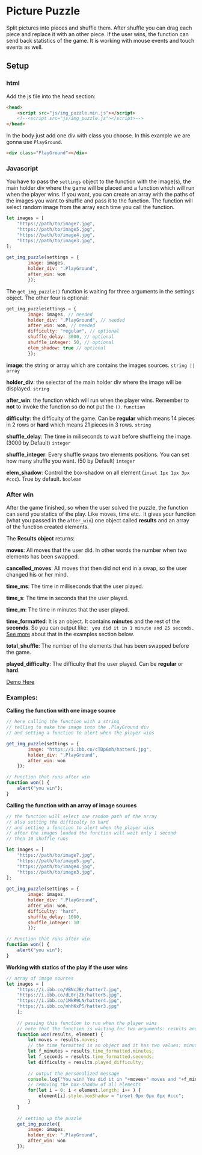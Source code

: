 # Picture Puzzle

Split pictures into pieces and shuffle them.
After shuffle you can drag each piece and replace it with an other piece.
If the user wins, the function can send back statistics of the game.
It is working with mouse events and touch events as well.

## Setup
### html
Add the js file into the head section:
```html
<head>
    <script src="js/img_puzzle.min.js"></script>
    <!--<script src="js/img_puzzle.js"></script>-->
</head>
```
In the body just add one div with class you choose. In this example we are gonna use ```PlayGround```.
```html
<div class="PlayGround"></div>
```
### Javascript

You have to pass the ```settings``` object to the function with the image(s), the main holder div where the game will be placed and a function which will run when the player wins.
If you want, you can create an array with the paths of the images you want to shuffle and pass it to the function. The function will select random image from the array each time you call the function.

```javascript
let images = [
    "https://path/to/image7.jpg",
    "https://path/to/image5.jpg",
    "https://path/to/image4.jpg",
    "https://path/to/image3.jpg",
];
	
get_img_puzzle(settings = {
		image: images,
		holder_div: ".PlayGround",
		after_win: won
		});
```

The ``` get_img_puzzle() ``` function is waiting for three arguments in the settings object. The other four is optional: 
```javascript
get_img_puzzlesettings = {
		image: images, // needed
		holder_div: ".PlayGround", // needed
		after_win: won, // needed
		difficulty: "regular", // optional
		shuffle_delay: 3000, // optional
		shuffle_integer: 50, // optional
		elem_shadow: true // optional
		}); 
```

**image**: the string or array which are contains the images sources. ```string || array```

**holder_div**: the selector of the main holder div where the image will be displayed. ``` string ```

**after_win**: the function which will run when the player wins. Remember to **not** to invoke the function so do not put the ```()```. ``` function ```

**difficulty**: the difficulty of the game. Can be **regular** which means 14 pieces in 2 rows or **hard** which means 21 pieces in 3 rows. ``` string ```

**shuffle_delay**: The time in miliseconds to wait before shuffleing the image. (3000 by Default) ``` integer ```

**shuffle_integer**: Every shuffle swaps two elements positions. You can set how many shuffle you want. (50 by Default) ``` integer ```

**elem_shadow**: Control the box-shadow on all element (```inset 1px 1px 3px #ccc```). True by default. ```boolean```

### After win

After the game finished, so when the user solved the puzzle, the function can send you statics of the play. Like moves, time etc..
It gives your function (what you passed in the ```after_win```) one object called **results** and an array of the function created elements.

The **Results object** returns:

**moves**: All moves that the user did. In other words the number when two elements has been swapped.

**cancelled_moves**: All moves that then did not end in a swap, so the user changed his or her mind.

**time_ms**: The time in milliseconds that the user played.

**time_s**: The time in seconds that the user played.

**time_m**: The time in minutes that the user played.

**time_formatted**: It is an object. It contains **minutes** and the rest of the **seconds**. So you can output like: ``` you did it in 1 minute and 25 seconds.```
[See more](https://github.com/Balintgacsf/picture_puzzle#examples) about that in the examples section below.

**total_shuffle**: The number of the elements that has been swapped before the game.

**played_difficulty**: The difficulty that the user played. Can be **regular** or **hard**.

[Demo Here](https://codepen.io/Balint_Gacsfalvy/pen/rNxYQog)

### Examples:

**Calling the function with one image source**
```javascript
// here calling the function with a string
// telling to make the image into the .PlayGround div
// and setting a function to alert when the player wins

get_img_puzzle(settings = {
		image: "https://i.ibb.co/cTDp6mh/hatter6.jpg",
		holder_div: ".PlayGround",
		after_win: won
	});

// Function that runs after win
function won() {
    alert("you win");
}
```

**Calling the function with an array of image sources**
```javascript
// the function will select one random path of the array
// also setting the difficulty to hard
// and setting a function to alert when the player wins
// after the images loaded the function will wait only 1 second
// then 10 shuffle runs

let images = [
    "https://path/to/image7.jpg",
    "https://path/to/image5.jpg",
    "https://path/to/image4.jpg",
    "https://path/to/image3.jpg",
];
	
get_img_puzzle(settings = {
		image: images,
		holder_div: ".PlayGround",
		after_win: won,
		difficulty: "hard",
		shuffle_delay: 1000,
		shuffle_integer: 10
		});

// Function that runs after win
function won() {
    alert("you win");
}
```
**Working with statics of the play if the user wins**
```javascript
// array of image sources
let images = [
	"https://i.ibb.co/VBNcJBr/hatter7.jpg",
	"https://i.ibb.co/dL0rjZb/hatter5.jpg",
	"https://i.ibb.co/1MkR9LN/hatter4.jpg",
	"https://i.ibb.co/mhhKxP5/hatter3.jpg"
	];
	
	// passing this function to run when the player wins
	// note that the function is waiting for two arguments: results and element
	function won(results, element) {
		let moves = results.moves;
		// the time_formatted is an object and it has two values: minutes and the rest of the seconds
		let f_minutes = results.time_formatted.minutes;
		let f_seconds = results.time_formatted.seconds;
		let difficulty = results.played_difficulty;
		
		// output the personalized message
		console.log("You win! You did it in "+moves+" moves and "+f_minutes+" minute(s) and "+f_seconds+" seconds. The difficulty was "+ difficulty);
		// removing the box-shadow of all elements
		for(let i = 0; i < element.length; i++ ) {
			element[i].style.boxShadow = "inset 0px 0px 0px #ccc";
		}
	}
	
	// setting up the puzzle
	get_img_puzzle({
		image: images,
		holder_div: ".PlayGround",
		after_win: won
	});

